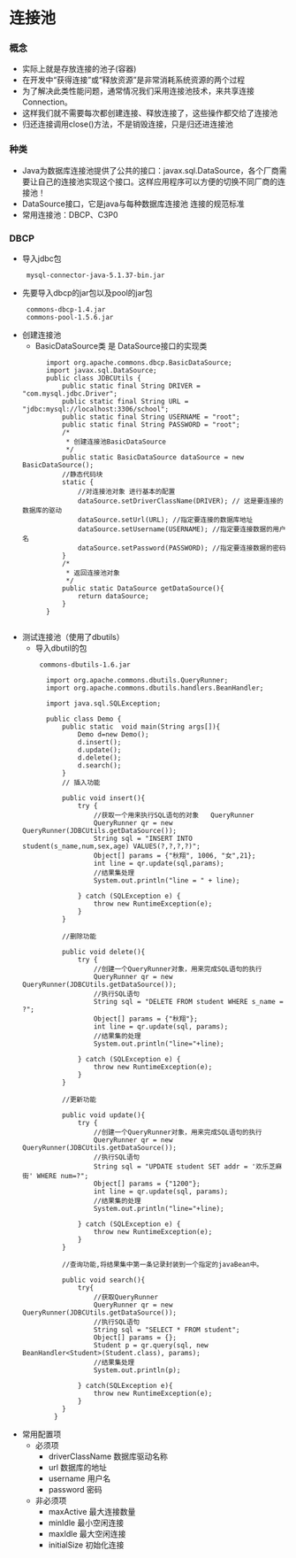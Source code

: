 # 连接池
### 概念
* 实际上就是存放连接的池子(容器)
* 在开发中“获得连接”或“释放资源”是非常消耗系统资源的两个过程
* 为了解决此类性能问题，通常情况我们采用连接池技术，来共享连接Connection。
* 这样我们就不需要每次都创建连接、释放连接了，这些操作都交给了连接池
* 归还连接调用close()方法，不是销毁连接，只是归还进连接池

### 种类
* Java为数据库连接池提供了公共的接口：javax.sql.DataSource，各个厂商需要让自己的连接池实现这个接口。这样应用程序可以方便的切换不同厂商的连接池！
* DataSource接口，它是java与每种数据库连接池 连接的规范标准
* 常用连接池：DBCP、C3P0

### DBCP
* 导入jdbc包
  ```
   mysql-connector-java-5.1.37-bin.jar
  ```
* 先要导入dbcp的jar包以及pool的jar包
  ```
   commons-dbcp-1.4.jar
   commons-pool-1.5.6.jar
  ```
* 创建连接池
  * BasicDataSource类 是 DataSource接口的实现类
  ```
	    import org.apache.commons.dbcp.BasicDataSource;
	    import javax.sql.DataSource;
	    public class JDBCUtils {
	        public static final String DRIVER = "com.mysql.jdbc.Driver";
	        public static final String URL = "jdbc:mysql://localhost:3306/school";
	        public static final String USERNAME = "root";
	        public static final String PASSWORD = "root";
	        /*
	         * 创建连接池BasicDataSource
	         */
	        public static BasicDataSource dataSource = new BasicDataSource();
	        //静态代码块
	        static {
	            //对连接池对象 进行基本的配置
	            dataSource.setDriverClassName(DRIVER); // 这是要连接的数据库的驱动
	            dataSource.setUrl(URL); //指定要连接的数据库地址
	            dataSource.setUsername(USERNAME); //指定要连接数据的用户名
	            dataSource.setPassword(PASSWORD); //指定要连接数据的密码
	        }
	        /*
	         * 返回连接池对象
	         */
	        public static DataSource getDataSource(){
	            return dataSource;
	        }
	    }
	  
  ```
* 测试连接池（使用了dbutils）
  * 导入dbutil的包
    ```
     commons-dbutils-1.6.jar
    ```
  ```
		import org.apache.commons.dbutils.QueryRunner;
		import org.apache.commons.dbutils.handlers.BeanHandler;
		
		import java.sql.SQLException;
		
		public class Demo {
		    public static  void main(String args[]){
		        Demo d=new Demo();
		        d.insert();
		        d.update();
		        d.delete();
		        d.search();
		    }
		    // 插入功能
		
		    public void insert(){
		        try {
		            //获取一个用来执行SQL语句的对象   QueryRunner
		            QueryRunner qr = new QueryRunner(JDBCUtils.getDataSource());
		            String sql = "INSERT INTO student(s_name,num,sex,age) VALUES(?,?,?,?)";
		            Object[] params = {"秋翔", 1006, "女",21};
		            int line = qr.update(sql,params);
		            //结果集处理
		            System.out.println("line = " + line);
		
		        } catch (SQLException e) {
		            throw new RuntimeException(e);
		        }
		    }
		
		    //删除功能
		
		    public void delete(){
		        try {
		            //创建一个QueryRunner对象，用来完成SQL语句的执行
		            QueryRunner qr = new QueryRunner(JDBCUtils.getDataSource());
		            //执行SQL语句
		            String sql = "DELETE FROM student WHERE s_name = ?";
		            Object[] params = {"秋翔"};
		            int line = qr.update(sql, params);
		            //结果集的处理
		            System.out.println("line="+line);
		
		        } catch (SQLException e) {
		            throw new RuntimeException(e);
		        }
		    }
		
		    //更新功能
		
		    public void update(){
		        try {
		            //创建一个QueryRunner对象，用来完成SQL语句的执行
		            QueryRunner qr = new QueryRunner(JDBCUtils.getDataSource());
		            //执行SQL语句
		            String sql = "UPDATE student SET addr = '欢乐芝麻街' WHERE num=?";
		            Object[] params = {"1200"};
		            int line = qr.update(sql, params);
		            //结果集的处理
		            System.out.println("line="+line);
		
		        } catch (SQLException e) {
		            throw new RuntimeException(e);
		        }
		    }
		
		    //查询功能,将结果集中第一条记录封装到一个指定的javaBean中。
		
		    public void search(){
		        try{
		            //获取QueryRunner
		            QueryRunner qr = new QueryRunner(JDBCUtils.getDataSource());
		            //执行SQL语句
		            String sql = "SELECT * FROM student";
		            Object[] params = {};
		            Student p = qr.query(sql, new BeanHandler<Student>(Student.class), params);
		            //结果集处理
		            System.out.println(p);
		
		        } catch(SQLException e){
		            throw new RuntimeException(e);
		        }
		    }
		  }
  
  ```
* 常用配置项
  * 必须项
    * driverClassName 数据库驱动名称
    * url 数据库的地址
    * username 用户名
    * password 密码
  * 非必须项
    * maxActive 最大连接数量
    * minIdle 最小空闲连接
    * maxIdle 最大空闲连接
    * initialSize 初始化连接

